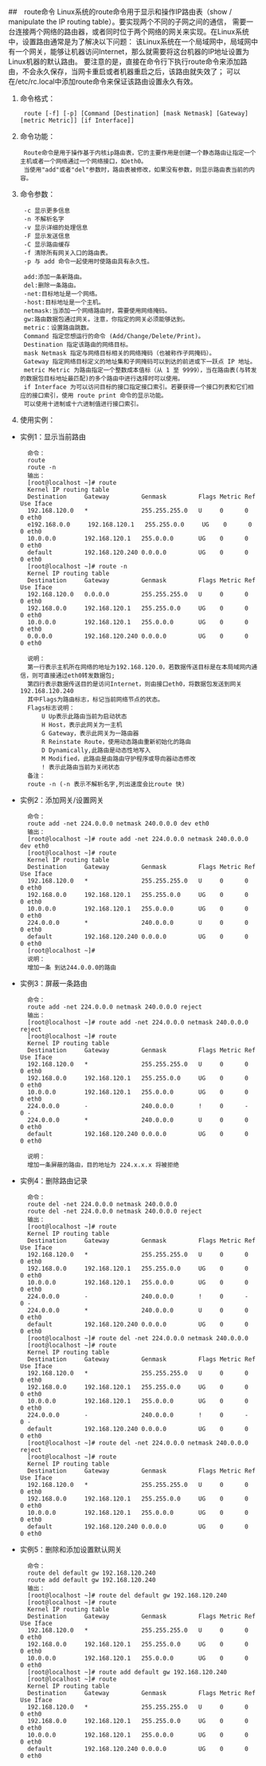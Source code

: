 ##　route命令
Linux系统的route命令用于显示和操作IP路由表（show / manipulate the IP routing table）。要实现两个不同的子网之间的通信，
需要一台连接两个网络的路由器，或者同时位于两个网络的网关来实现。在Linux系统中，设置路由通常是为了解决以下问题：
该Linux系统在一个局域网中，局域网中有一个网关，能够让机器访问Internet，那么就需要将这台机器的IP地址设置为Linux机器的默认路由。
要注意的是，直接在命令行下执行route命令来添加路由，不会永久保存，当网卡重启或者机器重启之后，该路由就失效了；
可以在/etc/rc.local中添加route命令来保证该路由设置永久有效。

1. 命令格式：

        route [-f] [-p] [Command [Destination] [mask Netmask] [Gateway] [metric Metric]] [if Interface]]
2. 命令功能：

        Route命令是用于操作基于内核ip路由表，它的主要作用是创建一个静态路由让指定一个主机或者一个网络通过一个网络接口，如eth0。
        当使用"add"或者"del"参数时，路由表被修改，如果没有参数，则显示路由表当前的内容。
3. 命令参数：

        -c 显示更多信息
        -n 不解析名字
        -v 显示详细的处理信息
        -F 显示发送信息
        -C 显示路由缓存
        -f 清除所有网关入口的路由表。
        -p 与 add 命令一起使用时使路由具有永久性。

        add:添加一条新路由。
        del:删除一条路由。
        -net:目标地址是一个网络。
        -host:目标地址是一个主机。
        netmask:当添加一个网络路由时，需要使用网络掩码。
        gw:路由数据包通过网关。注意，你指定的网关必须能够达到。
        metric：设置路由跳数。
        Command 指定您想运行的命令 (Add/Change/Delete/Print)。
        Destination 指定该路由的网络目标。
        mask Netmask 指定与网络目标相关的网络掩码（也被称作子网掩码）。
        Gateway 指定网络目标定义的地址集和子网掩码可以到达的前进或下一跃点 IP 地址。
        metric Metric 为路由指定一个整数成本值标（从 1 至 9999），当在路由表(与转发的数据包目标地址最匹配)的多个路由中进行选择时可以使用。
        if Interface 为可以访问目标的接口指定接口索引。若要获得一个接口列表和它们相应的接口索引，使用 route print 命令的显示功能。
        可以使用十进制或十六进制值进行接口索引。
4. 使用实例：

* 实例1：显示当前路由

        命令：
        route
        route -n
        输出：
        [root@localhost ~]# route
        Kernel IP routing table
        Destination     Gateway         Genmask         Flags Metric Ref    Use Iface
        192.168.120.0   *               255.255.255.0   U     0      0        0 eth0
        e192.168.0.0     192.168.120.1   255.255.0.0     UG    0      0        0 eth0
        10.0.0.0        192.168.120.1   255.0.0.0       UG    0      0        0 eth0
        default         192.168.120.240 0.0.0.0         UG    0      0        0 eth0
        [root@localhost ~]# route -n
        Kernel IP routing table
        Destination     Gateway         Genmask         Flags Metric Ref    Use Iface
        192.168.120.0   0.0.0.0         255.255.255.0   U     0      0        0 eth0
        192.168.0.0     192.168.120.1   255.255.0.0     UG    0      0        0 eth0
        10.0.0.0        192.168.120.1   255.0.0.0       UG    0      0        0 eth0
        0.0.0.0         192.168.120.240 0.0.0.0         UG    0      0        0 eth0

        说明：
        第一行表示主机所在网络的地址为192.168.120.0，若数据传送目标是在本局域网内通信，则可直接通过eth0转发数据包;
        第四行表示数据传送目的是访问Internet，则由接口eth0，将数据包发送到网关192.168.120.240
        其中Flags为路由标志，标记当前网络节点的状态。
        Flags标志说明：
            U Up表示此路由当前为启动状态
            H Host，表示此网关为一主机
            G Gateway，表示此网关为一路由器
            R Reinstate Route，使用动态路由重新初始化的路由
            D Dynamically,此路由是动态性地写入
            M Modified，此路由是由路由守护程序或导向器动态修改
            ! 表示此路由当前为关闭状态
        备注：
        route -n (-n 表示不解析名字,列出速度会比route 快)
* 实例2：添加网关/设置网关

        命令：
        route add -net 224.0.0.0 netmask 240.0.0.0 dev eth0
        输出：
        [root@localhost ~]# route add -net 224.0.0.0 netmask 240.0.0.0 dev eth0
        [root@localhost ~]# route
        Kernel IP routing table
        Destination     Gateway         Genmask         Flags Metric Ref    Use Iface
        192.168.120.0   *               255.255.255.0   U     0      0        0 eth0
        192.168.0.0     192.168.120.1   255.255.0.0     UG    0      0        0 eth0
        10.0.0.0        192.168.120.1   255.0.0.0       UG    0      0        0 eth0
        224.0.0.0       *               240.0.0.0       U     0      0        0 eth0
        default         192.168.120.240 0.0.0.0         UG    0      0        0 eth0
        [root@localhost ~]#
        说明：
        增加一条 到达244.0.0.0的路由
* 实例3：屏蔽一条路由

        命令：
        route add -net 224.0.0.0 netmask 240.0.0.0 reject
        输出：
        [root@localhost ~]# route add -net 224.0.0.0 netmask 240.0.0.0 reject
        [root@localhost ~]# route
        Kernel IP routing table
        Destination     Gateway         Genmask         Flags Metric Ref    Use Iface
        192.168.120.0   *               255.255.255.0   U     0      0        0 eth0
        192.168.0.0     192.168.120.1   255.255.0.0     UG    0      0        0 eth0
        10.0.0.0        192.168.120.1   255.0.0.0       UG    0      0        0 eth0
        224.0.0.0       -               240.0.0.0       !     0      -        0 -
        224.0.0.0       *               240.0.0.0       U     0      0        0 eth0
        default         192.168.120.240 0.0.0.0         UG    0      0        0 eth0

        说明：
        增加一条屏蔽的路由，目的地址为 224.x.x.x 将被拒绝
* 实例4：删除路由记录

        命令：
        route del -net 224.0.0.0 netmask 240.0.0.0
        route del -net 224.0.0.0 netmask 240.0.0.0 reject
        输出：
        [root@localhost ~]# route
        Kernel IP routing table
        Destination     Gateway         Genmask         Flags Metric Ref    Use Iface
        192.168.120.0   *               255.255.255.0   U     0      0        0 eth0
        192.168.0.0     192.168.120.1   255.255.0.0     UG    0      0        0 eth0
        10.0.0.0        192.168.120.1   255.0.0.0       UG    0      0        0 eth0
        224.0.0.0       -               240.0.0.0       !     0      -        0 -
        224.0.0.0       *               240.0.0.0       U     0      0        0 eth0
        default         192.168.120.240 0.0.0.0         UG    0      0        0 eth0
        [root@localhost ~]# route del -net 224.0.0.0 netmask 240.0.0.0
        [root@localhost ~]# route
        Kernel IP routing table
        Destination     Gateway         Genmask         Flags Metric Ref    Use Iface
        192.168.120.0   *               255.255.255.0   U     0      0        0 eth0
        192.168.0.0     192.168.120.1   255.255.0.0     UG    0      0        0 eth0
        10.0.0.0        192.168.120.1   255.0.0.0       UG    0      0        0 eth0
        224.0.0.0       -               240.0.0.0       !     0      -        0 -
        default         192.168.120.240 0.0.0.0         UG    0      0        0 eth0
        [root@localhost ~]# route del -net 224.0.0.0 netmask 240.0.0.0 reject
        [root@localhost ~]# route
        Kernel IP routing table
        Destination     Gateway         Genmask         Flags Metric Ref    Use Iface
        192.168.120.0   *               255.255.255.0   U     0      0        0 eth0
        192.168.0.0     192.168.120.1   255.255.0.0     UG    0      0        0 eth0
        10.0.0.0        192.168.120.1   255.0.0.0       UG    0      0        0 eth0
        default         192.168.120.240 0.0.0.0         UG    0      0        0 eth0
* 实例5：删除和添加设置默认网关

        命令：
        route del default gw 192.168.120.240
        route add default gw 192.168.120.240
        输出：
        [root@localhost ~]# route del default gw 192.168.120.240
        [root@localhost ~]# route
        Kernel IP routing table
        Destination     Gateway         Genmask         Flags Metric Ref    Use Iface
        192.168.120.0   *               255.255.255.0   U     0      0        0 eth0
        192.168.0.0     192.168.120.1   255.255.0.0     UG    0      0        0 eth0
        10.0.0.0        192.168.120.1   255.0.0.0       UG    0      0        0 eth0
        [root@localhost ~]# route add default gw 192.168.120.240
        [root@localhost ~]# route
        Kernel IP routing table
        Destination     Gateway         Genmask         Flags Metric Ref    Use Iface
        192.168.120.0   *               255.255.255.0   U     0      0        0 eth0
        192.168.0.0     192.168.120.1   255.255.0.0     UG    0      0        0 eth0
        10.0.0.0        192.168.120.1   255.0.0.0       UG    0      0        0 eth0
        default         192.168.120.240 0.0.0.0         UG    0      0        0 eth0
